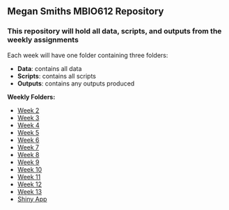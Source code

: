 ## Megan Smiths MBIO612 Repository

### This repository will hold all data, scripts, and outputs from the weekly assignments   
Each week will have one folder containing three folders:

* **Data**: contains all data
* **Scripts**: contains all scripts
* **Outputs**: contains any outputs produced    

**Weekly Folders:**  
- [Week 2](https://github.com/OCN-682-UH/Smith/tree/main/Week_02)
- [Week 3](https://github.com/OCN-682-UH/Smith/tree/main/Week_03)
- [Week 4](https://github.com/OCN-682-UH/Smith/tree/main/Week_04)
- [Week 5](https://github.com/OCN-682-UH/Smith/tree/main/Week_05)  
- [Week 6](https://github.com/OCN-682-UH/Smith/tree/main/Week_06)
- [Week 7](https://github.com/OCN-682-UH/Smith/tree/main/Week_07)
- [Week 8](https://github.com/OCN-682-UH/Smith/tree/main/Week_08)
- [Week 9](https://github.com/OCN-682-UH/Smith/tree/main/Week_09)
- [Week 10](https://github.com/OCN-682-UH/Smith/tree/main/Week_10)
- [Week 11](https://github.com/OCN-682-UH/Smith/tree/main/Week_11)
- [Week 12](https://github.com/OCN-682-UH/Smith/tree/main/Week_12)
- [Week 13](https://github.com/OCN-682-UH/Smith/tree/main/Week_13)
- [Shiny App](https://github.com/OCN-682-UH/Smith/tree/main/GAK-shinyapp)

